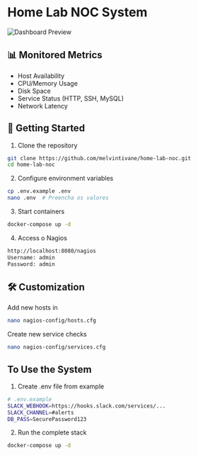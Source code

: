 # Home Lab NOC System

![Dashboard Preview](docs/dashboard-screenshot.png)

## 📊 Monitored Metrics

- Host Availability
- CPU/Memory Usage
- Disk Space
- Service Status (HTTP, SSH, MySQL)
- Network Latency

## 🚀 Getting Started

1. Clone the repository
```bash
git clone https://github.com/melvintivane/home-lab-noc.git
cd home-lab-noc
```

2. Configure environment variables
```bash
cp .env.example .env
nano .env  # Preencha os valores
```

3. Start containers
```bash
docker-compose up -d
```

4. Access o Nagios
```bash
http://localhost:8080/nagios
Username: admin
Password: admin
```

## 🛠️ Customization
Add new hosts in
```bash
nano nagios-config/hosts.cfg
```

Create new service checks
```bash
nano nagios-config/services.cfg
```

## To Use the System
1. Create .env file from example
```bash
# .env.example
SLACK_WEBHOOK=https://hooks.slack.com/services/...
SLACK_CHANNEL=#alerts
DB_PASS=SecurePassword123
```

2. Run the complete stack
```bash
docker-compose up -d
```

